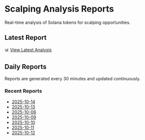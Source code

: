 # Scalping Analysis Reports

Real-time analysis of Solana tokens for scalping opportunities.

## Latest Report

📊 [View Latest Analysis](LATEST.md)

## Daily Reports

Reports are generated every 30 minutes and updated continuously.

### Recent Reports
- [2025-10-14](2025-10-14.md)
- [2025-10-13](2025-10-13.md)
- [2025-10-08](2025-10-08.md)
- [2025-10-09](2025-10-09.md)
- [2025-10-10](2025-10-10.md)
- [2025-10-11](2025-10-11.md)
- [2025-10-12](2025-10-12.md)
